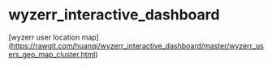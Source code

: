# wyzerr_interactive_dashboard

[wyzerr user location map] (https://rawgit.com/huanqi/wyzerr_interactive_dashboard/master/wyzerr_users_geo_map_cluster.html)
